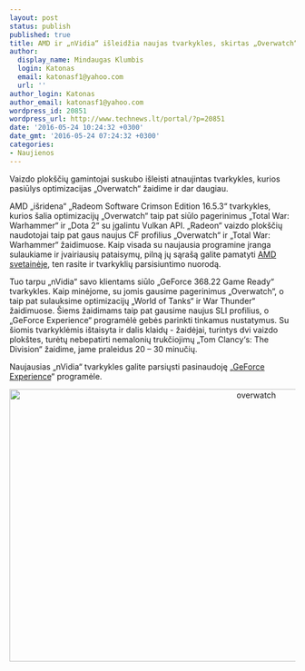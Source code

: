 ```yaml
---
layout: post
status: publish
published: true
title: AMD ir „nVidia“ išleidžia naujas tvarkykles, skirtas „Overwatch“ ir dar daugiau
author:
  display_name: Mindaugas Klumbis
  login: Katonas
  email: katonasf1@yahoo.com
  url: ''
author_login: Katonas
author_email: katonasf1@yahoo.com
wordpress_id: 20851
wordpress_url: http://www.technews.lt/portal/?p=20851
date: '2016-05-24 10:24:32 +0300'
date_gmt: '2016-05-24 07:24:32 +0300'
categories:
- Naujienos
---
```

<p>Vaizdo plokščių gamintojai suskubo išleisti atnaujintas tvarkykles, kurios pasiūlys optimizacijas „Overwatch“ žaidime ir dar daugiau.</p>
<p>AMD „išridena“ „Radeom Software Crimson Edition 16.5.3“ tvarkykles, kurios šalia optimizacijų „Overwatch“ taip pat siūlo pagerinimus „Total War: Warhammer“ ir „Dota 2“ su įgalintu Vulkan API. „Radeon“ vaizdo plokščių naudotojai taip pat gaus naujus CF profilius „Overwatch“ ir „Total War: Warhammer“ žaidimuose. Kaip visada su naujausia programine įranga sulaukiame ir įvairiausių pataisymų, pilną jų sąrašą galite pamatyti <a href="http://support.amd.com/en-us/kb-articles/pages/amd-radeon-software-crimson-edition-16.5.3-release-notes.aspx">AMD svetainėje</a>, ten rasite ir tvarkyklių parsisiuntimo nuorodą.</p>
<p>Tuo tarpu „nVidia“ savo klientams siūlo „GeForce 368.22 Game Ready“ tvarkykles. Kaip minėjome, su jomis gausime pagerinimus „Overwatch“, o taip pat sulauksime optimizacijų „World of Tanks“ ir War Thunder“ žaidimuose. Šiems žaidimams taip pat gausime naujus SLI profilius, o „GeForce Experience“ programėlė gebės parinkti tinkamus nustatymus. Su šiomis tvarkyklėmis ištaisyta ir dalis klaidų - žaidėjai, turintys dvi vaizdo plokštes, turėtų nebepatirti nemalonių trukčiojimų „Tom Clancy‘s: The Division“ žaidime, jame praleidus 20 – 30 minučių.</p>
<p>Naujausias „nVidia“ tvarkykles galite parsiųsti pasinaudoję „<a href="http://www.geforce.com/geforce-experience">GeForce Experience</a>“ programėle.</p>
<p style="text-align: center;"><a href="http://www.technews.lt/portal/wp-content/uploads/2016/05/overwatch.jpg"><img class="alignnone wp-image-20852 size-full" src="http://www.technews.lt/portal/wp-content/uploads/2016/05/overwatch.jpg" alt="overwatch" width="854" height="480" /></a></p>

